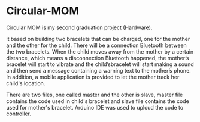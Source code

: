 # Circular-MOM

Circular MOM is my second graduation project (Hardware).

it based on building two bracelets that can be charged, one for the mother and the other for the child. There will be a connection Bluetooth between the two bracelets.  When the child moves away from the mother by a certain distance, which means a disconnection Bluetooth happened, the mother’s bracelet will start to vibrate and the child’sbracelet will start making a sound and then send a message containing a warning text to the mother’s phone.  In addition, a mobile application is provided to let the  mother  track  her  child's  location.

There are two files, one called master and the other is slave, master file contains the code used in child's bracelet and slave file contains the code used for mother's bracelet.
 Arduino IDE was used to uploud the code to controller.
